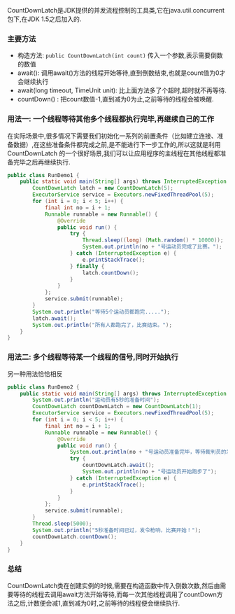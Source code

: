 
CountDownLatch是JDK提供的并发流程控制的工具类,它在java.util.concurrent包下,在JDK 1.5之后加入的.

### 主要方法

- 构造方法: `public CountDownLatch(int count)` 传入一个参数,表示需要倒数的数值
- await(): 调用await()方法的线程开始等待,直到倒数结束,也就是count值为0才会继续执行
- await(long timeout, TimeUnit unit): 比上面方法多了个超时,超时就不再等待.
- countDown() : 把count数值-1,直到减为0为止,之前等待的线程会被唤醒.

### 用法一: 一个线程等待其他多个线程都执行完毕,再继续自己的工作

在实际场景中,很多情况下需要我们初始化一系列的前置条件（比如建立连接、准备数据）,在这些准备条件都完成之前,是不能进行下一步工作的,所以这就是利用 CountDownLatch 的一个很好场景,我们可以让应用程序的主线程在其他线程都准备完毕之后再继续执行.

```java
public class RunDemo1 {
    public static void main(String[] args) throws InterruptedException {
        CountDownLatch latch = new CountDownLatch(5);
        ExecutorService service = Executors.newFixedThreadPool(5);
        for (int i = 0; i < 5; i++) {
            final int no = i + 1;
            Runnable runnable = new Runnable() {
                @Override
                public void run() {
                    try {
                        Thread.sleep((long) (Math.random() * 10000));
                        System.out.println(no + "号运动员完成了比赛。");
                    } catch (InterruptedException e) {
                        e.printStackTrace();
                    } finally {
                        latch.countDown();
                    }
                }
            };
            service.submit(runnable);
        }
        System.out.println("等待5个运动员都跑完.....");
        latch.await();
        System.out.println("所有人都跑完了，比赛结束。");
    }
}
```

### 用法二: 多个线程等待某一个线程的信号,同时开始执行

另一种用法恰恰相反

```java
public class RunDemo2 {
    public static void main(String[] args) throws InterruptedException {
        System.out.println("运动员有5秒的准备时间");
        CountDownLatch countDownLatch = new CountDownLatch(1);
        ExecutorService service = Executors.newFixedThreadPool(5);
        for (int i = 0; i < 5; i++) {
            final int no = i + 1;
            Runnable runnable = new Runnable() {
                @Override
                public void run() {
                    System.out.println(no + "号运动员准备完毕，等待裁判员的发令枪");
                    try {
                        countDownLatch.await();
                        System.out.println(no + "号运动员开始跑步了");
                    } catch (InterruptedException e) {
                        e.printStackTrace();
                    }
                }
            };
            service.submit(runnable);
        }
        Thread.sleep(5000);
        System.out.println("5秒准备时间已过，发令枪响，比赛开始！");
        countDownLatch.countDown();
    }
}
```

### 总结

CountDownLatch类在创建实例的时候,需要在构造函数中传入倒数次数,然后由需要等待的线程去调用await方法开始等待,而每一次其他线程调用了countDown方法之后,计数便会减1,直到减为0时,之前等待的线程便会继续执行.
